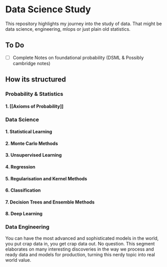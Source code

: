 # Data Science Study

This repository highlights my journey into the study of data. That might be data science, engineering, mlops or just plain old statistics.

## To Do
- [ ] Complete Notes on foundational probability (DSML & Possibly cambridge notes)



## How its structured

### Probability & Statistics
#### 1. [[Axioms of Probability]]



### Data Science

#### 1. Statistical Learning
#### 2. Monte Carlo Methods
#### 3. Unsupervised Learning
#### 4. Regression
#### 5. Regularisation and Kernel Methods
#### 6. Classification
#### 7. Decision Trees and Ensemble Methods
#### 8. Deep Learning

### Data Engineering
You can have the most advanced and sophisticated models in the world, you put crap data in, you get crap data out. No question. This segment elaborates on many interesting discoveries in the way we process and ready data and models for production, turning this nerdy topic into real world value.